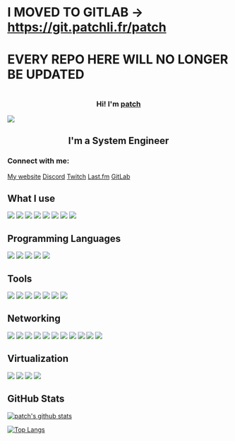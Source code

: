# I MOVED TO GITLAB -> https://git.patchli.fr/patch
# EVERY REPO HERE WILL NO LONGER BE UPDATED
#
#
#
#
#
#
<h3 align="center">
Hi! I'm <a href="https://patchli.fr/" target="_blank" rel="noreferrer">patch</a>
</h3>

![](https://raw.githubusercontent.com/patchint/patchint/main/banner.png)

<h2 align="center">
I'm a System Engineer
</h2> 

### Connect with me:

<a href="https://patchli.fr">My website</a>
<a href="https://discord.com/users/864867264007110677" target="_blank">Discord</a>
<a href="https://www.twitch.tv/patchint">Twitch</a>
<a href="https://www.last.fm/user/patchli" target="_blank">Last.fm</a>
<a href="https://git.patchli.fr" target="_blank">GitLab</a>
</br>

## What I use

![](https://img.shields.io/badge/OS-ArchLinux-informational?style=for-the-badge&logo=ArchLinux&color=1793D1)
![](https://img.shields.io/badge/OS-Debian-informational?style=for-the-badge&logo=Debian&color=A81D33)
![](https://img.shields.io/badge/OS-Fedora-informational?style=for-the-badge&logo=Fedora&color=51A2DA)
![](https://img.shields.io/badge/OS-Gentoo-informational?style=for-the-badge&logo=Gentoo&color=54487A)
![](https://img.shields.io/badge/OS-LinuxFromScratch-informational?style=for-the-badge&logo=Linux&color=FCC624)
![](https://img.shields.io/badge/OS-Android-informational?style=for-the-badge&logo=Android&color=3DDC84)
![](https://img.shields.io/badge/OS-Windows-informational?style=for-the-badge&logo=Windows&color=0078D6)
![](https://img.shields.io/badge/OS-iOS-informational?style=for-the-badge&logo=Apple&color=000000)

## Programming Languages

![](https://img.shields.io/badge/Code-HTML5-informational?style=for-the-badge&logo=HTML5&color=E34F26)
![](https://img.shields.io/badge/Code-CSS3-informational?style=for-the-badge&logo=CSS3&color=1572B6)
![](https://img.shields.io/badge/Code-Markdown-informational?style=for-the-badge&logo=Markdown&color=000000)
![](https://img.shields.io/badge/Code-Java-informational?style=for-the-badge&logo=Java&color=007396)
![](https://img.shields.io/badge/Code-C-informational?style=for-the-badge&logo=C&color=A8B9CC)

## Tools

![](https://img.shields.io/badge/Tools-Git-informational?style=for-the-badge&logo=Git&color=F05032)
![](https://img.shields.io/badge/Tools-Vim-informational?style=for-the-badge&logo=Vim&color=019733)
![](https://img.shields.io/badge/Tools-SSH-informational?style=for-the-badge&logo=OpenSSH&color=2D9CDB)
![](https://img.shields.io/badge/Tools-VSCode-informational?style=for-the-badge&logo=Visual-Studio-Code&color=007ACC)
![](https://img.shields.io/badge/Tools-Jetbrains-informational?style=for-the-badge&logo=JetBrains&color=000000)
![](https://img.shields.io/badge/Tools-Docker-informational?style=for-the-badge&logo=Docker&color=2496ED)
![](https://img.shields.io/badge/Tools-Terraform-informational?style=for-the-badge&logo=Terraform&color=623CE4)

## Networking

![](https://img.shields.io/badge/Networks-IPv4-informational?style=for-the-badge&logo=IPv4&color=4B8BBE)
![](https://img.shields.io/badge/Networks-IPv6-informational?style=for-the-badge&logo=IPv6&color=00BFFF)
![](https://img.shields.io/badge/Networks-BGP-informational?style=for-the-badge&logo=BGP&color=0056A2)
![](https://img.shields.io/badge/Networks-Wireguard-informational?style=for-the-badge&logo=Wireguard&color=881177)
![](https://img.shields.io/badge/Networks-pfSense-informational?style=for-the-badge&logo=pfSense&color=4F5B93)
![](https://img.shields.io/badge/Networks-iOSXE-informational?style=for-the-badge&logo=Cisco&color=1BA0D7)
![](https://img.shields.io/badge/Networks-iOSXR-informational?style=for-the-badge&logo=Cisco&color=1BA0D7)
![](https://img.shields.io/badge/Networks-SROS-informational?style=for-the-badge&logo=Nokia&color=124191)
![](https://img.shields.io/badge/Networks-Junos-informational?style=for-the-badge&logo=Juniper&color=0093D1)
![](https://img.shields.io/badge/Networks-RAD-informational?style=for-the-badge&logo=RAD&color=005DA4)
![](https://img.shields.io/badge/Networks-Huawei-informational?style=for-the-badge&logo=Huawei&color=FF0000)

## Virtualization

![](https://img.shields.io/badge/Virtu-VirtualBox-informational?style=for-the-badge&logo=VirtualBox&color=183A61)
![](https://img.shields.io/badge/Virtu-VMWare-informational?style=for-the-badge&logo=VMWare&color=607078)
![](https://img.shields.io/badge/Virtu-PVE-informational?style=for-the-badge&logo=Proxmox-VE&color=E57000)
![](https://img.shields.io/badge/Virtu-libvirt-informational?style=for-the-badge&logo=libvirt&color=FF6600)



## GitHub Stats 

[![patch's github stats](https://github-readme-stats.vercel.app/api?username=patchint)](https://github.com/patchint)

[![Top Langs](https://github-readme-stats.vercel.app/api/top-langs/?username=patchint&layout=compact)](https://github.com/patchint)
